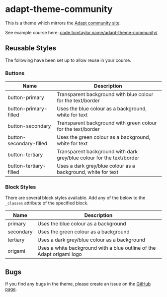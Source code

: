 # adapt-theme-community

This is a theme which mirrors the [Adapt community site](http://www.adaptlearning.org/).

See example course here: [code.tomtaylor.name/adapt-theme-community/](http://code.tomtaylor.name/examples/adapt-theme-community/)

## Reusable Styles

The following have been set up to allow reuse in your course.

### Buttons

| Name| Description|
| --- | --- |
| button-primary | Transparent background with blue colour for the text/border |
| button-primary-filled | Uses the blue colour as a background, white for text |
| button-secondary | Transparent background with green colour for the text/border |
| button-secondary-filled | Uses the green colour as a background, white for text |
| button-tertiary | Transparent background with dark grey/blue colour for the text/border |
| button-tertiary-filled | Uses a dark grey/blue colour as a background, white for text |

### Block Styles

There are several block styles available. Add any of the below to the `_classes` attribute of the specified block.

| Name| Description|
| --- | --- |
| primary | Uses the blue colour as a background |
| secondary | Uses the green colour as a background |
| tertiary | Uses a dark grey/blue colour as a background |
| origami | Uses a white background with a blue outline of the Adapt origami logo |

## Bugs

If you find any bugs in the theme, please create an issue on the [GitHub page](https://github.com/taylortom/adapt-theme-community/issues).
